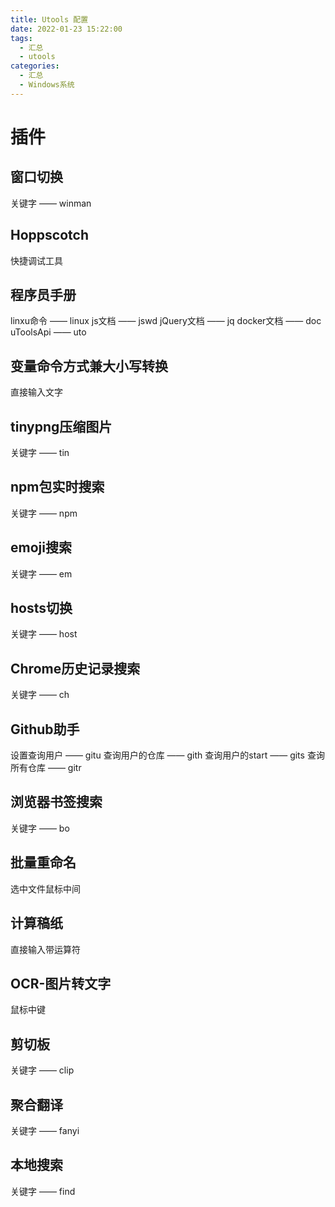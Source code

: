 ```yaml
---
title: Utools 配置
date: 2022-01-23 15:22:00
tags:
  - 汇总
  - utools
categories:
  - 汇总
  - Windows系统
---
```


# 插件

## 窗口切换

关键字 —— winman

## Hoppscotch

快捷调试工具

## 程序员手册

linxu命令 —— linux
js文档 —— jswd
jQuery文档 —— jq
docker文档 —— doc
uToolsApi —— uto

## 变量命令方式兼大小写转换

直接输入文字

## tinypng压缩图片

关键字 —— tin

## npm包实时搜索

关键字 —— npm

## emoji搜索

关键字 —— em

## hosts切换

关键字 —— host

## Chrome历史记录搜索

关键字 —— ch

## Github助手

设置查询用户 —— gitu
查询用户的仓库 —— gith
查询用户的start —— gits
查询所有仓库 —— gitr

## 浏览器书签搜索

关键字 —— bo

## 批量重命名

选中文件鼠标中间

## 计算稿纸

直接输入带运算符

## OCR-图片转文字

鼠标中键

## 剪切板

关键字 —— clip

## 聚合翻译

关键字 —— fanyi

## 本地搜索

关键字 —— find
